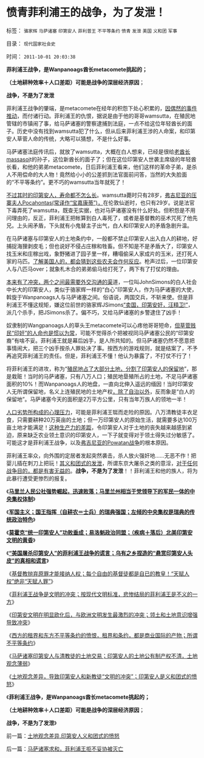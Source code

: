 # 愤青菲利浦王的战争，为了发泄！

标签： `骆家辉` `马萨诸塞` `印第安人` `菲利普王` `不平等条约` `愤青` `发泄` `美国` `义和团` `军事` 

目录： `现代国家社会史`

时间： `2011-10-01 20:03:38`

**菲利浦王战争，是Wanpanoags酋长metacomete挑起的；**

**（土地耕种效率＋人口差距）可能是战争的深层经济原因**；

**战争，不是为了发泄**

菲利浦王战争的肇端，是metacomete在经年的积怨下处心积累的，[因偶然的事件推动](../../../2010/3/16/历史趋势是不存在偶然性.md)，而付诸行动。菲利浦王的仇恨，据说是由于他的哥哥wamsutta，在殖民地管辖的市镇闹了事，给马萨诸塞的警察逮捕到法庭，一点不给这位年轻酋长的面子。历史中没有找到wamsutta犯了什么，但从后来菲利浦王涉的人命案，和印第安人草菅人命的传统，大略可以猜想，不是什么好事。

马萨诸塞法庭传讯后，就放了wamsutta，大概在白人想来，已经是很给[老酋长massasoi](../../../2011/8/16/新教“净化社会，驱逐异己”有悠久传统.md)t的孙子，这位新酋长的面子了；但在这位印第安人世袭主席级的年轻酋长看，和他的弟弟metacomete，日后菲利浦王看来，他们这样的革命子弟，是杀人不用偿命的大人物！竟然给小小的公差抓到法官面前问答，当然的大失脸面的“不平等条约”。更不巧的wamsutta当年就死了！

[不过其时的印第安人，寿命都不怎么长](../../../2011/9/23/病毒早在军事入侵前，就摧毁了印第安社会.md)。wamsutta薨时只有28岁，[弗吉尼亚的压寨夫人Pocahontas(常译作“宝嘉康蒂”)，](../../../2011/9/25/印第安人Powatan首领借弗吉尼亚统治同胞.md)在伦敦仙逝时，也只有29岁。说是法官下毒弄死了wamsutta，既查无实据，也对马萨诸塞没有什么好处。但积怨是不用问理由的，反正，菲利浦王把帐算到白人毒死了，或者是基督教的巫术咒死了他先兄。上头闹矛盾，下头就有小鬼替主子出气，白人和印第安人的矛盾急剧升温。

在马萨诸塞与印第安人的土地条约中，一般都不禁止印第安人出入白人的耕地，好捕捉海狸剥皮毛；但也说好不侵占庄稼和牲畜。但不知是不是矛盾大了，印第安人找玉米和庄稼出戏，象野猪进了园子里一样，糟塌偷采人家成片的玉米，还打死人家的马匹。[了解美国人的，都会猜到这些农夫会作何反应](../../../2011/7/20/私有制与奴隶制的矛盾和unfair的含义.md)。枪声过后，一位印第安人与八匹马over；就象札木合的弟弟偷马给打死了，两下有了打仗的理由。

[本来有了冲突，两个之间最需要外交沟通的渠](../../../2011/1/13/近代中国什么叫“弱国无外交”？.md)道，一位叫JohnSimons的白人社会中长大的印第安人，类似于骆家辉一样的“白心”印第安人，作为马萨诸塞的大使，斡旋于Wanpanoags人与马萨诸塞之间。俗语说，两国交兵，不斩来使。但是菲利浦王不懂这规矩，嫌这位前世的骆家辉JSimons[“卖国，印第安奸，汪精卫!”](../../../2011/1/14/日本的战争目的和汪精卫南京政权的性质.md)，派几个杀手，把JSimons杀了。偏不巧，又给马萨诸塞的乡警逮住了凶手！

奴隶制的Wangpanoags人的草头王metacomete可以心疼他哥哥短命，[但草菅贱民“印奸”的人命也是惯以为常](../../../2009/12/5/需要讲政治的社会和不需要讲政治的公民.md)，可能不觉得杀个把被视同马萨诸塞公民的“印第安裔”有啥不妥。菲利浦王就是幕后凶手，是人所共知的。但马萨诸塞仍然不愿意把事情闹大，把三个凶手按杀人罪处决了事。按西方的游戏规则，就是结案了，不予再追究菲利浦王的责任。但是，菲利浦王不懂！他认为暴露了，不打仗不行了！

将菲利浦王的进攻，称为“[殖民地占了大部分土地，分割了印第安人的保留地](../../../2011/9/24/谁欢呼“只有死的印第安人，才是好的印第安人”.md)”，那是栽赃！当时的马萨诸塞，只有八万人口；殖民地垦殖所占的土地，不足马萨诸塞面积的10%！而Wanpanoags人的地盘，一直向北伸入遥远的缅因！当时印第安人无所谓保留地，名义上连殖民地的土地产权[，除了自治以外](../../../2010/6/29/地区自治是天然的“多党制”和集会结社的天赋权力.md)，反而象是“白人的保留地”。马萨诸塞今天的面积是2万平方公里，只有当年万族人的领地一半！

[人口劣势所构成的心理压力](../../../2011/9/23/印第安人口在疾病中的锐减，基督教殖民者幸灾乐祸.md)，可能是菲利浦王铤而走险的原因。八万清教徒丰衣足食，只需要耕种20万英亩的土地；但一万印第安人的原始生活，就需要多达100万亩土地才能满足！[这种生产力的差距](../../../2011/9/24/印第安人部落民贫困原因与中国农村类同.md)，令印第安人对于土地的丧失越来越感到紧迫，原来缺乏农业领土意识的印第安人，一下子就变得对于领土得失过分敏感了。可能这才是菲利浦王战争，以及[弗吉尼亚的Powatan战争](../../../2011/9/25/殖民地印第安人战争，侵略者是印第安人.md)的根本原因。

菲利浦王率众，向外围的定居者发起突然袭击，杀人放火强奸地……无恶不作！把婴儿插在刺刀上把玩！[其义和团式的发泄](../../../2010/10/29/历史会重复成功的经验，直到淘汰所有弱者.md)，所谓东京大屠杀之类的意淫，[对于任何战争目的，都是有害无益的](../../../2010/4/20/人性决定利益；利益-＞经济；经济-＞政治；政治-＞军事.md)。**战争，不是为了发泄**！！菲利浦王和他的族人，将为此暴行遭受更惨烈的报复。

《[**马里兰人民公社强势崛起，迅速败落；马里兰州相当于党领导下的军民一体的中央集权体制**](../../../2011/9/29/天主教马里兰人民公社强势崛起，迅速败落.md)》

《[**军国主义；国王指挥（自耕农＝士兵）的瑞典强国；左倾的中央集权是瑞典的传统政治特色**](../../../2011/9/29/军国主义中央集权，是瑞典传统政治的特色.md)》

《[**莫霍克“统一印第安人”功败垂成；易洛魁政治同盟；（疾病＋落后）北美印第安文明的黄昏**](../../../2011/9/29/（疾病＋落后），北美印第安人的黄昏.md)》

《[**“美国屠杀印第安人”的菲利浦王战争的谎言；乌有之乡捏造的“悬赏印第安人头皮”的真相和谎言**](../../../2011/9/30/“美国屠杀印第安人”的菲利浦王战争的谎言.md)》

《[基督教抛弃原罪才能接纳人权；每个自由的基督徒都是自已的教皇！“天赋人权”绝非“天赋人罪”](../../../2011/9/30/基督教必须抛弃原罪观，才能接纳人权.md)》

《[菲利浦王战争是文明的冲突；按现代文明标准，悲惨结局的菲利浦王是不义的一方](../../../2011/9/30/菲利浦王战争中怯懦残暴的印第安愤青.md)》

《[印第安文明在明显欧化后，与欧洲文明发生最激烈的冲突；领土和土地意识增强导致冲突](../../../2011/9/30/印第安明显落后于欧洲文明.md)》

《[西方的租界和东方不平等条约的愤恨，租界和条约，都是商业国际的产物；所谓不平等条约](../../../2011/9/30/西方的租界和东方不平等条约的愤恨.md)》

《[马萨诸塞印第安人与清教徒的土地交易；印第安人的土地公有制产权不清，土地观念薄弱](../../../2011/10/1/马萨诸塞印第安人与清教徒的土地交易.md)》

《[土地观念差异，导致印第安人和新教徒“文明的冲突”；印第安人是义和团式的愤怒](../../../2011/10/1/土地观念差异,印第安人义和团式的愤怒.md)》

《**菲利浦王战争，是Wanpanoags酋长metacomete挑起的；**

**（土地耕种效率＋人口差距）可能是战争的深层经济原因**；

**战争，不是为了发泄**》



前一篇：[土地观念差异,印第安人义和团式的愤怒](../../../2011/10/1/土地观念差异,印第安人义和团式的愤怒.md)

后一篇：[马萨诸塞求和，菲利浦王拒不妥协被灭亡](../../../2011/10/1/马萨诸塞求和，菲利浦王拒不妥协被灭亡.md)